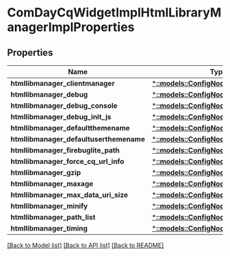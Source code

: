 # ComDayCqWidgetImplHtmlLibraryManagerImplProperties

## Properties
Name | Type | Description | Notes
------------ | ------------- | ------------- | -------------
**htmllibmanager_clientmanager** | [***::models::ConfigNodePropertyString**](configNodePropertyString.md) |  | [optional] 
**htmllibmanager_debug** | [***::models::ConfigNodePropertyBoolean**](configNodePropertyBoolean.md) |  | [optional] 
**htmllibmanager_debug_console** | [***::models::ConfigNodePropertyBoolean**](configNodePropertyBoolean.md) |  | [optional] 
**htmllibmanager_debug_init_js** | [***::models::ConfigNodePropertyString**](configNodePropertyString.md) |  | [optional] 
**htmllibmanager_defaultthemename** | [***::models::ConfigNodePropertyString**](configNodePropertyString.md) |  | [optional] 
**htmllibmanager_defaultuserthemename** | [***::models::ConfigNodePropertyString**](configNodePropertyString.md) |  | [optional] 
**htmllibmanager_firebuglite_path** | [***::models::ConfigNodePropertyString**](configNodePropertyString.md) |  | [optional] 
**htmllibmanager_force_cq_url_info** | [***::models::ConfigNodePropertyBoolean**](configNodePropertyBoolean.md) |  | [optional] 
**htmllibmanager_gzip** | [***::models::ConfigNodePropertyBoolean**](configNodePropertyBoolean.md) |  | [optional] 
**htmllibmanager_maxage** | [***::models::ConfigNodePropertyInteger**](configNodePropertyInteger.md) |  | [optional] 
**htmllibmanager_max_data_uri_size** | [***::models::ConfigNodePropertyInteger**](configNodePropertyInteger.md) |  | [optional] 
**htmllibmanager_minify** | [***::models::ConfigNodePropertyBoolean**](configNodePropertyBoolean.md) |  | [optional] 
**htmllibmanager_path_list** | [***::models::ConfigNodePropertyArray**](configNodePropertyArray.md) |  | [optional] 
**htmllibmanager_timing** | [***::models::ConfigNodePropertyBoolean**](configNodePropertyBoolean.md) |  | [optional] 

[[Back to Model list]](../README.md#documentation-for-models) [[Back to API list]](../README.md#documentation-for-api-endpoints) [[Back to README]](../README.md)


